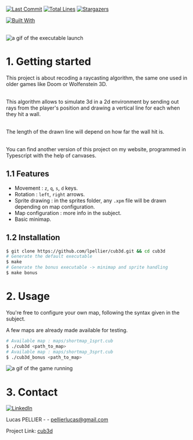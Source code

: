 [![Last Commit][last-commit]][project-url]
[![Total Lines][total-lines]][project-url]
[![Stargazers][stars-shield]][stars-url]

[![Built With][built-with-C++]][project-url]

<br/>

<img class="banner-image" src="https://lpellier.fr/images/cub3d-map.gif" alt="a gif of the executable launch"/>

# 1. Getting started 
This project is about recoding a raycasting algorithm, the same one used in older games like Doom or Wolfenstein 3D.<br/><br/>

This algorithm allows to simulate 3d in a 2d environment by sending out rays from the player's position and drawing a vertical line for each when they hit a wall.<br/><br/>

The length of the drawn line will depend on how far the wall hit is.<br/><br/>

You can find another version of this project on my website, programmed in Typescript with the help of canvases.

## 1.1 Features
* Movement : `z`, `q`, `s`, `d` keys.
* Rotation : `left`, `right` arrows.
* Sprite drawing : in the sprites folder, any `.xpm` file will be drawn depending on map configuration.
* Map configuration : more info in the subject.
* Basic minimap.

## 1.2 Installation 
```bash
$ git clone https://github.com/lpellier/cub3d.git && cd cub3d
# Generate the default executable
$ make
# Generate the bonus executable -> minimap and sprite handling
$ make bonus 
```

# 2. Usage
You're free to configure your own map, following the syntax given in the subject.

A few maps are already made available for testing.
```bash
# Available map : maps/shortmap_1sprt.cub
$ ./cub3d <path_to_map>
# Available map : maps/shortmap_3sprt.cub
$ ./cub3d_bonus <path_to_map>
```

<img class="usage-image" src="https://lpellier.fr/images/cub3d-game.gif" alt="a gif of the game running"/>

# 3. Contact
[![LinkedIn][linkedin-shield]][linkedin-url]

Lucas PELLIER - - pellierlucas@gmail.com

Project Link: [cub3d](https://github.com/lpellier/cub3d)

[built-with-C++]: https://img.shields.io/badge/built%20with-C++-green

[project-url]: https://github.com/lpellier/cub3d

[total-lines]: https://img.shields.io/tokei/lines/github/lpellier/cub3d
[last-commit]: https://img.shields.io/github/last-commit/lpellier/cub3d?style=flat

[stars-shield]: https://img.shields.io/github/stars/lpellier/cub3d.svg?style=flat
[stars-url]: https://github.com/lpellier/cub3d/stargazers
[linkedin-shield]: https://img.shields.io/badge/-LinkedIn-black.svg?flat&logo=linkedin&colorB=555
[linkedin-url]: https://linkedin.com/in/linkedin_username
[product-screenshot]: images/screenshot.png
[React.js]: https://img.shields.io/badge/React-20232A?style=for-the-badge&logo=react&logoColor=61DAFB
[React-url]: https://reactjs.org/ 